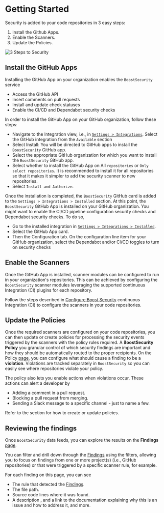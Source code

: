 # Getting Started

Security is added to your code repositories in 3 easy steps:

1. Install the Github Apps.
2. Enable the Scanners.
3. Update the Policies.

![3 Steps to Security](assets/first-steps.png)



## Install the GitHub Apps

Installing the GitHub App on your organization enables the `BoostSecurity` service 

* Access the GitHub API
* Insert comments on pull requests 
* Install and update check statuses 
* Enable the CI/CD and Dependabot security checks

In order to install the GitHub App on your GitHub organization, follow these steps:

* Navigate to the Integration view, i.e., in <a href="https://app.boostsecurity.io/settings" target="_blank">`Settings > Integrations`</a>. Select the GitHub integration from the `Available` section
* Select Install: You will be directed to GitHub apps to install the `BoostSecurity` GitHub app.
* Select the appropriate GitHub organization for which you want to install the `BoostSecurity` GitHub app.
* Select whether to install the GitHub App on All `repositories` or `Only select repositories`. It is recommended to install it for all repositories so that it makes it simpler to add the security scanner to new repositories.
* Select `Install and Authorize`.

Once the installation is completed, the `BoostSecurity` GitHub card is added to the `Settings > Integrations > Installed` section. At this point, the `BoostSecurity` GitHub App is installed on your GitHub organization. You might want to enable the CI/CD pipeline configuration security checks and Dependabot security checks. To do so, 

* Go to the installed integration in <a href="https://app.boostsecurity.io/settings" target="_blank">`Settings > Integrations > Installed`</a>.
* Select the GitHub App card.
* Then the Configuration tab. On the configuration line item for your GitHub organization, select the Dependabot and/or CI/CD toggles to turn on security checks

## Enable the Scanners

Once the GitHub App is installed, scanner modules can be configured to run in your organization's repositories. This can be achieved by configuring the `BoostSecurity` scanner modules leveraging the supported continuous Integration (CI) plugins for each repository.

Follow the steps described in [Configure Boost Security](/user-guide/boost-ci.html) continuous Integration (CI) to configure the scanners in your code repositories.

## Update the Policies

Once the required scanners are configured on your code repositories, you can then update or create policies for processing the security events triggered by the scanners with the policy rules required. A **BoostSecurity Policy** you granular control of which security findings are important and how they should be automatically routed to the proper recipients. On the Policy [page](https://app.boostsecurity.io/policy), you can configure what should cause a finding to be a **violation**. Violations are tracked separately in `BoostSecurity` so you can easily see where repositories violate your policy.

The policy also lets you enable actions when violations occur. These actions can alert a developer by

* Adding a comment in a pull request.
* Blocking a pull request from merging. 
* Sending a Slack message to a specific channel - just to name a few.

Refer to the section for how to create or update policies.


## Reviewing the findings

Once `BoostSecurity` data feeds, you can explore the results on the **Findings** [page](https://app.boostsecurity.io/findings).

You can filter and drill down through the [Findings](https://app.boostsecurity.io/findings) using the filters, allowing you to focus on findings from one or more project(s) (i.e., GitHub repositories) or that were triggered by a specific scanner rule, for example.

For each finding on this page, you can see 
* The rule that detected the [Findings](https://app.boostsecurity.io/findings).
* The file path.
* Source code lines where it was found.
* A description , and a link to the documentation explaining why this is an issue and how to address it, and more.

